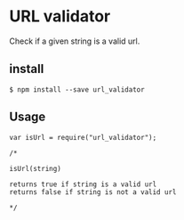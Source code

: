 # URL validator
Check if a given string is a valid url.
## install 
```
$ npm install --save url_validator
```
## Usage
```
var isUrl = require("url_validator");

/*

isUrl(string) 

returns true if string is a valid url
returns false if string is not a valid url

*/
```
